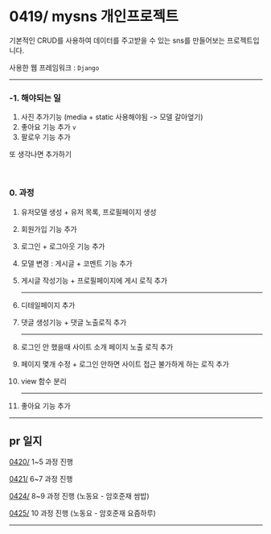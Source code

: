 # 0419/ mysns 개인프로젝트

기본적인 CRUD를 사용하여 데이터를 주고받을 수 있는 sns를 만들어보는 프로젝트입니다. 

사용한 웹 프레임워크 : `Django`

<hr>



### -1. 해야되는 일


1. 사진 추가기능 (media + static 사용해야됨 -> 모델 갈아엎기)
2. 좋아요 기능 추가 `v`
2. 팔로우 기능 추가

또 생각나면 추가하기

<br>

### 0. 과정


1. 유저모델 생성 + 유저 목록, 프로필페이지 생성

2. 회원가입 기능 추가

3. 로그인 + 로그아웃 기능 추가

4. 모델 변경 : 게시글 + 코멘트 기능 추가

5. 게시글 작성기능 + 프로필페이지에 게시 로직 추가

   <hr>

6. 디테일페이지 추가

7. 댓글 생성기능 + 댓글 노출로직 추가

   <hr>

8. 로그인 안 했을때 사이트 소개 페이지 노출 로직 추가

9. 페이지 몇개 수정 + 로그인 안하면 사이트 접근 불가하게 하는 로직 추가

10. view 함수 분리

    <hr>

11. 좋아요 기능 추가


<hr>

## pr 일지

[0420/](./record/mysns_0420.md) 1~5 과정 진행

[0421/](./record/mysns_0421.md) 6~7 과정 진행

[0424/](./record/mysns_0424.md) 8~9 과정 진행 (노동요 - 암호준재 쌈밥)

[0425/](./record/mysns_0425.md) 10 과정 진행 (노동요 - 암호준재 요즘하루)

<hr>
